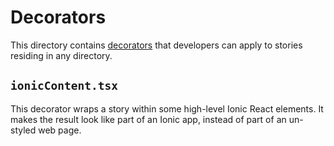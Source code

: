 # Decorators

This directory contains [decorators](https://storybook.js.org/docs/writing-stories/decorators#story-decorators)
that developers can apply to stories residing in any directory.

## `ionicContent.tsx`

This decorator wraps a story within some high-level Ionic React elements.
It makes the result look like part of an Ionic app, instead of part of an un-styled web page.
